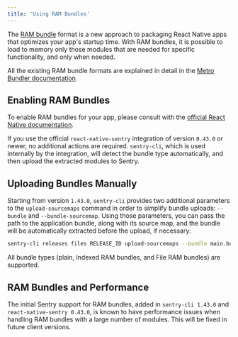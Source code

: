 ```yaml
---
title: 'Using RAM Bundles'
---
```


The [RAM bundle](https://facebook.github.io/react-native/docs/performance#ram-bundles-inline-requires) format is a new approach to packaging React Native apps that optimizes your app's startup time. With RAM bundles, it is possible to load to memory only those modules that are needed for specific functionality, and only when needed.

All the existing RAM bundle formats are explained in detail in the [Metro Bundler documentation](https://facebook.github.io/metro/docs/en/bundling).

## Enabling RAM Bundles

To enable RAM bundles for your app, please consult with the [official React Native documentation](https://facebook.github.io/react-native/docs/performance#enable-the-ram-format).

If you use the official `react-native-sentry` integration of version `0.43.0` or newer, no additional actions are required. `sentry-cli`, which is used internally by the integration, will detect the bundle type automatically, and then upload the extracted modules to Sentry.

## Uploading Bundles Manually

Starting from version `1.43.0`, `sentry-cli` provides two additional parameters to the `upload-sourcemaps` command in order to simplify bundle uploads: `--bundle` and `--bundle-sourcemap`. Using those parameters, you can pass the path to the application bundle, along with its source map, and the bundle will be automatically extracted before the upload, if necessary:

```sh
sentry-cli releases files RELEASE_ID upload-sourcemaps --bundle main.bundle --bundle-sourcemap main.bundle.map
```

All bundle types (plain, Indexed RAM bundles, and File RAM bundles) are supported.

## RAM Bundles and Performance

The initial Sentry support for RAM bundles, added in `sentry-cli 1.43.0` and `react-native-sentry 0.43.0`, is known to have performance issues when handling RAM bundles with a large number of modules. This will be fixed in future client versions.

